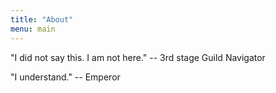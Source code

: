 ```yaml
---
title: "About"
menu: main
---
```


"I did not say this.  I am not here." -- 3rd stage Guild Navigator

"I understand." -- Emperor
